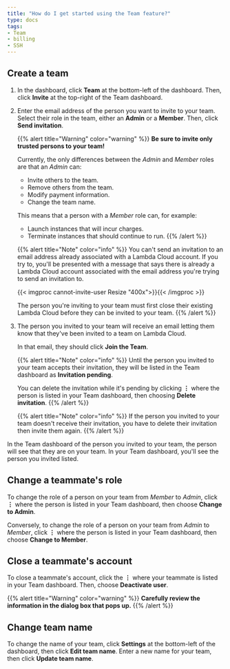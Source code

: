 ```yaml
---
title: "How do I get started using the Team feature?"
type: docs
tags:
- Team
- billing
- SSH
---
```


## Create a team

1. In the dashboard, click **Team** at the bottom-left of the dashboard. Then,
   click **Invite** at the top-right of the Team dashboard.

1. Enter the email address of the person you want to invite to your team.
   Select their role in the team, either an **Admin** or a **Member**. Then,
   click **Send invitation**.

   {{% alert title="Warning" color="warning" %}}
   **Be sure to invite only trusted persons to your team!**

   Currently, the only differences between the _Admin_ and _Member_ roles are
   that an _Admin_ can:

   - Invite others to the team.
   - Remove others from the team.
   - Modify payment information.
   - Change the team name.

   This means that a person with a _Member_ role can, for example:

   - Launch instances that will incur charges.
   - Terminate instances that should continue to run.
   {{% /alert %}}

   {{% alert title="Note" color="info" %}}
   You can't send an invitation to an email address already associated with a
   Lambda Cloud account. If you try to, you'll be presented with a message
   that says there is already a Lambda Cloud account associated with the email
   address you're trying to send an invitation to.

   {{< imgproc cannot-invite-user Resize "400x">}}{{< /imgproc >}}

   The person you're inviting to your team must first close their existing
   Lambda Cloud before they can be invited to your team.
   {{% /alert %}}

1. The person you invited to your team will receive an email letting them know
   that they've been invited to a team on Lambda Cloud.

   In that email, they should click **Join the Team**.

   {{% alert title="Note" color="info" %}}
   Until the person you invited to your team accepts their invitation, they
   will be listed in the Team dashboard as **Invitation pending**.

   You can delete the invitation while it's pending by clicking **⋮** where
   the person is listed in your Team dashboard, then choosing **Delete
   invitation**.
   {{% /alert %}}

   {{% alert title="Note" color="info" %}}
   If the person you invited to your team doesn't receive their invitation,
   you have to delete their invitation then invite them again.
   {{% /alert %}}

In the Team dashboard of the person you invited to your team, the person will
see that they are on your team. In your Team dashboard, you'll see the person
you invited listed.

## Change a teammate's role

To change the role of a person on your team from _Member_ to _Admin_, click
**⋮** where the person is listed in your Team dashboard, then choose **Change
to Admin**.

Conversely, to change the role of a person on your team from _Admin_ to
_Member_, click **⋮** where the person is listed in your Team dashboard, then
choose **Change to Member**.

## Close a teammate's account

To close a teammate's account, click the **⋮** where your teammate is listed
in your Team dashboard. Then, choose **Deactivate user**.

{{% alert title="Warning" color="warning" %}}
**Carefully review the information in the dialog box that pops up.**
{{% /alert %}}

## Change team name

To change the name of your team, click **Settings** at the bottom-left of the
dashboard, then click **Edit team name**. Enter a new name for your team, then
click **Update team name**.
